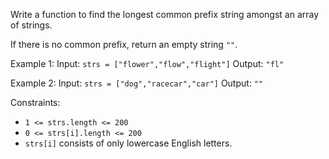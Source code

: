 Write a function to find the longest common prefix string amongst an array of strings.

If there is no common prefix, return an empty string `""`.

Example 1:
Input: `strs = ["flower","flow","flight"]`
Output: `"fl"`

Example 2:
Input: `strs = ["dog","racecar","car"]`
Output: `""`
 

Constraints:

* `1 <= strs.length <= 200`
* `0 <= strs[i].length <= 200`
* `strs[i]` consists of only lowercase English letters.